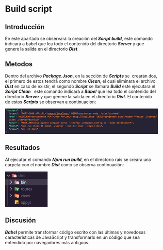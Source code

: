 # Build script

## Introducción
En este apartado se observará la creación del ***Script build***, este comando indicará a babel que lea todo el contenido del directorio ***Server*** y que genere la salida en el directorio ***Dist***.

## Metodos
Dentro del archivo ***Package.Json***, en la sección de ***Scripts*** se  crearán dos, el primero de estos tendrá como nombre ***Clean***, el cual eliminara el archivo ***Dist*** en caso de existir, el segundo ***Script*** se llamara ***Build*** este ejecutara el ***Script Clean***   este comando indicará a ***Babel*** que lea todo el contenido del directorio ***Server*** y que genere la salida en el directorio ***Dist***. El contenido de estos ***Scripts*** se observan a continuacion: 

![Figure 1](/public/img/BS.png)

## Resultados
Al ejecutar el comando ***Npm run build***, en el directorio rais se creara una carpeta con el nombre ***Dist*** como se observa continuación:

![Figure 2](/public/img/BS1.png)

## Discusión
***Babel*** permite transformar código escrito con las últimas y novedosas características de JavaScript y transformarlo en un código que sea entendido por navegadores más antiguos.